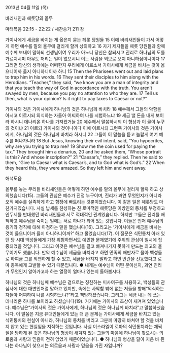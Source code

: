 2013년 04월 11일 (목)

바리새인과 헤롯당의 올무



마태복음 22:15 - 22:22 / 새찬송가 211 장


가이사에게 세금을 바치는 게 옳은지 묻는 헤롯 당원들
15 이에 바리새인들이 가서 어떻게 하면 예수를 말의 올무에 걸리게 할까 상의하고 16 자기 제자들을 헤롯 당원들과 함께 예수께 보내어 말하되 선생님이여 우리가 아노니 당신은 참되시고 진리로 하나님의 도를 가르치시며 아무도 꺼리는 일이 없으시니 이는 사람을 외모로 보지 아니하심이니이다 17 그러면 당신의 생각에는 어떠한지 우리에게 이르소서 가이사에게 세금을 바치는 것이 옳으니이까 옳지 아니하니이까 하니
15 Then the Pharisees went out and laid plans to trap him in his words. 16 They sent their disciples to him along with the Herodians. “Teacher,” they said, “we know you are a man of integrity and that you teach the way of God in accordance with the truth. You aren’t swayed by men, because you pay no attention to who they are. 17 Tell us then, what is your opinion? Is it right to pay taxes to Caesar or not?”

가이사의 것은 가이사에게 하나님의 것은 하나님께 바치라
18 예수께서 그들의 악함을 아시고 이르시되 외식하는 자들아 어찌하여 나를 시험하느냐 19 세금 낼 돈을 내게 보이라 하시니 데나리온 하나를 가져왔거늘 20 예수께서 말씀하시되 이 형상과 이 글이 누구의 것이냐 21 이르되 가이사의 것이니이다 이에 이르시되 그런즉 가이사의 것은 가이사에게, 하나님의 것은 하나님께 바치라 하시니 22 그들이 이 말씀을 듣고 놀랍게 여겨 예수를 떠나가니라
18 But Jesus, knowing their evil intent, said, “You hypocrites, why are you trying to trap me? 19 Show me the coin used for paying the tax.” They brought him a denarius, 20 and he asked them, “Whose portrait is this? And whose inscription?” 21 “Caesar’s,” they replied. Then he said to them, “Give to Caesar what is Caesar’s, and to God what is God’s.” 22 When they heard this, they were amazed. So they left him and went away.

해석도움





올무를 놓는 무리들
바리새인들은 어떻게 하면 예수를 말의 올무에 걸리게 할까 하고 상의했습니다(15). 그들의 관심은 예수가 진정 누구이며, 진리가 과연 무엇인지가 아니라 오직 예수를 실족하게 하고 함정에 빠트리는 것뿐이었습니다. 이 같은 일은 헤롯당도 마찬가지였습니다. 사실 납세를 찬성하는 친 로마적인 헤롯당은 이방인의 통치를 부정하고 인두세를 반대했던 바리새인들과 서로 적대적인 관계였습니다. 하지만 그들은 진리를 배척하고 예수님을 죽이는 일에는 서로 하나가 되어 있는 것입니다. 이들은 먼저 예수님의 용기와 정직에 대해 아첨하는 말을 했습니다(16). 그리고는 ‘가이사에게 세금을 바치는 것이 옳으니이까 옳지 아니하니이까?’ 하고 물었습니다(17). 이 질문은 식민통치 아래 있던 당 시대 백성들에게 가장 위험하면서도 예민한 문제였기에 주위의 관심이 일시에 집중되었을 것입니다. 그리고 이것은 예수님을 결코 빠져나가지 못하게 만드는 최고의 올무이기도 했습니다. 만약 예수님이 세금을 바치라고 하면 민족의 배반자로 몰아 백성들로 하여금 그를 외면하게 할 수 있고, 세금을 바치지 말라고 하면 반란을 선동했다고 로마 총독에게 고발할 수 있기 때문입니다.
● 내게는 예수님이 어떤 분이신지, 과연 진리가 무엇인지 알아가고자 하는 열정이 얼마나 있는지 돌아봅시다.

하나님의 것은 하나님께
예수님은 겉으로는 칭찬하는 미사여구를 사용하고, 백성들의 관심사에 대한 대변인처럼 말하고 있지만, 속에는 사악함 밖에 없는 저들을 향해“외식하는 자들아 어찌하여 나를 시험하느냐?”라고 책망하셨습니다. 그리고는 세금 내는 데 쓰는 데나리온 하나를 보이라고 하셨습니다(19). 거기에는 가이사의 초상이 새겨져 있었습니다. 예수님은“가이사의 것은 가이사에게, 하나님의 것은 하나님께 바치라”고 말씀하셨습니다. 이 말씀은 지금 유대인들에게 있는 더 큰 문제는 가이사에게 세금을 바치고 있는 식민통치의 현실이 아니라, 하나님의 통치를 버리고 그분께 마땅히 바쳐야 할 것을 바치지 않고 있는 현실임을 지적하는 것입니다. 사실 이스라엘이 로마의 식민통치라는 채찍질을 당하게 된 것은 하나님의 형상이 새겨져 있는 그들의 마음에 하나님이 찾으시는 의로움과 사랑과 믿음이 전혀 없었기 때문이었습니다.
● 하나님의 형상을 닮아 지음 바 된 나는 하나님이 찾으시는 의로움과 사랑과 믿음을 가진 자입니까?